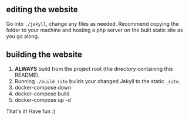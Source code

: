 ## editing the website

Go into `./jekyll`, change any files as needed. Recommend copying the folder to your machine and hosting a php server on the built static site as you go along.

## building the website

1. **ALWAYS** build from the project root (the directory containing this README).
2. Running `./build_site` builds your changed Jekyll to the static `_site`.
3. docker-compose down
4. docker-compose build
5. docker-compose up -d

That's it! Have fun :)
